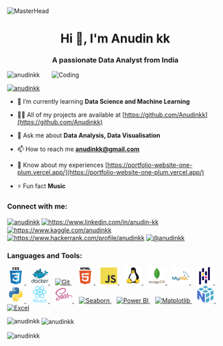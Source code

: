 <!-- ![MasterHead](https://encrypted-tbn0.gstatic.com/images?q=tbn:ANd9GcQ3EnJKlpITchJi4t35Ui40I54Tni6ZjBMs9A&s) -->
<!-- <img src="https://encrypted-tbn0.gstatic.com/images?q=tbn:ANd9GcQ3EnJKlpITchJi4t35Ui40I54Tni6ZjBMs9A&s" width="600" align="center" alt="MasterHead"> -->
<img src="https://i.pinimg.com/736x/e0/26/77/e02677625d9aad62e180f434d7fbd1b5.jpg" width="1200" height="280" align="center" alt="MasterHead">

<h1 align="center">Hi 👋, I'm Anudin kk</h1>
<h3 align="center">A passionate Data Analyst from India</h3>
<img align="right" alt="Coding" width="400" src="https://user-images.githubusercontent.com/64009514/102066398-c847f780-3e1f-11eb-8cb8-b9e5be919da2.gif"/>


<p align="left"> <img src="https://komarev.com/ghpvc/?username=anudinkk&label=Profile%20views&color=0e75b6&style=flat" alt="anudinkk" /> </p>

<p align="left"> <a href="https://twitter.com/anudinkk" target="blank"><img src="https://img.shields.io/twitter/follow/anudinkk?logo=twitter&style=for-the-badge" alt="anudinkk" /></a> </p>

- 🌱 I’m currently learning **Data Science and Machine Learning**

- 👨‍💻 All of my projects are available at [https://github.com/Anudinkk](https://github.com/Anudinkk)

- 💬 Ask me about **Data Analysis, Data Visualisation**

- 📫 How to reach me **anudinkk@gmail.com**

- 📄 Know about my experiences [https://portfolio-website-one-plum.vercel.app/](https://portfolio-website-one-plum.vercel.app/)

- ⚡ Fun fact **Music**

<h3 align="left">Connect with me:</h3>
<p align="left">
<a href="https://twitter.com/anudinkk" target="blank"><img align="center" src="https://raw.githubusercontent.com/rahuldkjain/github-profile-readme-generator/master/src/images/icons/Social/twitter.svg" alt="anudinkk" height="30" width="40" /></a>
<a href="https://linkedin.com/in/https://www.linkedin.com/in/anudin-kk" target="blank"><img align="center" src="https://raw.githubusercontent.com/rahuldkjain/github-profile-readme-generator/master/src/images/icons/Social/linked-in-alt.svg" alt="https://www.linkedin.com/in/anudin-kk" height="30" width="40" /></a>
<a href="https://kaggle.com/https://www.kaggle.com/anudinkk" target="blank"><img align="center" src="https://raw.githubusercontent.com/rahuldkjain/github-profile-readme-generator/master/src/images/icons/Social/kaggle.svg" alt="https://www.kaggle.com/anudinkk" height="30" width="40" /></a>
<a href="https://www.hackerrank.com/https://www.hackerrank.com/profile/anudinkk" target="blank"><img align="center" src="https://raw.githubusercontent.com/rahuldkjain/github-profile-readme-generator/master/src/images/icons/Social/hackerrank.svg" alt="https://www.hackerrank.com/profile/anudinkk" height="30" width="40" /></a>
<a href="https://www.hackerearth.com/@anudinkk" target="blank"><img align="center" src="https://raw.githubusercontent.com/rahuldkjain/github-profile-readme-generator/master/src/images/icons/Social/hackerearth.svg" alt="@anudinkk" height="30" width="40" /></a>
</p>

<h3 align="left">Languages and Tools:</h3>

<p align="left">
  <a href="https://www.w3schools.com/css/" target="_blank" rel="noreferrer">
    <img src="https://raw.githubusercontent.com/devicons/devicon/master/icons/css3/css3-original-wordmark.svg" alt="CSS3" width="40" height="40" />
  </a>&nbsp;&nbsp;
  <a href="https://www.docker.com/" target="_blank" rel="noreferrer">
    <img src="https://raw.githubusercontent.com/devicons/devicon/master/icons/docker/docker-original-wordmark.svg" alt="Docker" width="40" height="40" />
  </a>&nbsp;&nbsp;
  <a href="https://git-scm.com/" target="_blank" rel="noreferrer">
    <img src="https://www.vectorlogo.zone/logos/git-scm/git-scm-icon.svg" alt="Git" width="40" height="40" />
  </a>&nbsp;&nbsp;
  <a href="https://www.w3.org/html/" target="_blank" rel="noreferrer">
    <img src="https://raw.githubusercontent.com/devicons/devicon/master/icons/html5/html5-original-wordmark.svg" alt="HTML5" width="40" height="40" />
  </a>&nbsp;&nbsp;
  <a href="https://developer.mozilla.org/en-US/docs/Web/JavaScript" target="_blank" rel="noreferrer">
    <img src="https://raw.githubusercontent.com/devicons/devicon/master/icons/javascript/javascript-original.svg" alt="JavaScript" width="40" height="40" />
  </a>&nbsp;&nbsp;
  <a href="https://www.linux.org/" target="_blank" rel="noreferrer">
    <img src="https://raw.githubusercontent.com/devicons/devicon/master/icons/linux/linux-original.svg" alt="Linux" width="40" height="40" />
  </a>&nbsp;&nbsp;
  <a href="https://www.mongodb.com/" target="_blank" rel="noreferrer">
    <img src="https://raw.githubusercontent.com/devicons/devicon/master/icons/mongodb/mongodb-original-wordmark.svg" alt="MongoDB" width="40" height="40" />
  </a>&nbsp;&nbsp;
  <a href="https://www.mysql.com/" target="_blank" rel="noreferrer">
    <img src="https://raw.githubusercontent.com/devicons/devicon/master/icons/mysql/mysql-original-wordmark.svg" alt="MySQL" width="40" height="40" />
  </a>&nbsp;&nbsp;
  <a href="https://pandas.pydata.org/" target="_blank" rel="noreferrer">
    <img src="https://raw.githubusercontent.com/devicons/devicon/2ae2a900d2f041da66e950e4d48052658d850630/icons/pandas/pandas-original.svg" alt="Pandas" width="40" height="40" />
  </a>&nbsp;&nbsp;
  <a href="https://www.python.org" target="_blank" rel="noreferrer">
    <img src="https://raw.githubusercontent.com/devicons/devicon/master/icons/python/python-original.svg" alt="Python" width="40" height="40" />
  </a>&nbsp;&nbsp;
  <a href="https://reactjs.org/" target="_blank" rel="noreferrer">
    <img src="https://raw.githubusercontent.com/devicons/devicon/master/icons/react/react-original-wordmark.svg" alt="React" width="40" height="40" />
  </a>&nbsp;&nbsp;
  <a href="https://sass-lang.com" target="_blank" rel="noreferrer">
    <img src="https://raw.githubusercontent.com/devicons/devicon/master/icons/sass/sass-original.svg" alt="SASS" width="40" height="40" />
  </a>&nbsp;&nbsp;
  <a href="https://seaborn.pydata.org/" target="_blank" rel="noreferrer">
    <img src="https://seaborn.pydata.org/_images/logo-mark-lightbg.svg" alt="Seaborn" width="40" height="40" />
  </a>&nbsp;&nbsp;
  <a href="https://powerbi.microsoft.com/" target="_blank" rel="noreferrer">
    <img src="https://seeklogo.com/images/P/power-bi-logo-F8B272A9DC-seeklogo.com.png" alt="Power BI" width="40" height="40" />
  </a>&nbsp;&nbsp;
  <a href="https://matplotlib.org/" target="_blank" rel="noreferrer">
    <img src="https://matplotlib.org/_static/images/logo2.svg" alt="Matplotlib" width="40" height="40" />
  </a>&nbsp;&nbsp;
  <a href="https://numpy.org/" target="_blank" rel="noreferrer">
    <img src="https://raw.githubusercontent.com/devicons/devicon/master/icons/numpy/numpy-original.svg" alt="NumPy" width="40" height="40" />
  </a>&nbsp;&nbsp;
  <a href="https://www.microsoft.com/en-us/microsoft-365/excel" target="_blank" rel="noreferrer">
    <img src="https://cdn.worldvectorlogo.com/logos/microsoft-excel-2013.svg" alt="Excel" width="40" height="40" />
  </a>
</p>




<p><img align="left" src="https://github-readme-stats.vercel.app/api/top-langs?username=anudinkk&show_icons=true&locale=en&layout=compact" alt="anudinkk" /></p>

<p>&nbsp;<img align="center" src="https://github-readme-stats.vercel.app/api?username=anudinkk&show_icons=true&locale=en" alt="anudinkk" /></p>

<p><img align="center" src="https://github-readme-streak-stats.herokuapp.com/?user=anudinkk&" alt="anudinkk" /></p>
